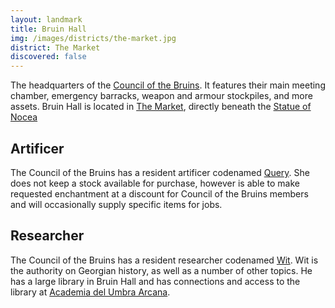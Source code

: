```yaml
---
layout: landmark
title: Bruin Hall
img: /images/districts/the-market.jpg
district: The Market
discovered: false
---
```

The headquarters of the [Council of the Bruins]({{site.baseurl}}/factions/council-of-the-bruins/). It features their main meeting chamber, emergency barracks, weapon and armour stockpiles, and more assets. Bruin Hall is located in [The Market]({{site.baseurl}}/locations/the-market/), directly beneath the [Statue of Nocea]({{site.baseurl}}/locations/statue-of-nocea/)

## Artificer
The Council of the Bruins has a resident artificer codenamed [Query]({{site.baseurl}}/npcs/query/). She does not keep a stock available for purchase, however is able to make requested enchantment at a discount for Council of the Bruins members and will occasionally supply specific items for jobs.

## Researcher
The Council of the Bruins has a resident researcher codenamed [Wit]({{site.baseurl}}/npcs/wit/). Wit is the authority on Georgian history, as well as a number of other topics. He has a large library in Bruin Hall and has connections and access to the library at [Academia del Umbra Arcana]({{site.baseurl}}/locations/academia-del-umbra-arcana).
